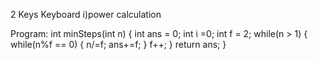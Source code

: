 2 Keys Keyboard
  i)power calculation

Program:
  int minSteps(int n) {
        int ans = 0;
        int i =0;
        int f = 2;
        while(n > 1)
        {
            while(n%f == 0)
            {
                n/=f;
                ans+=f;
            }
            f++;
        }
        return ans;
    }
